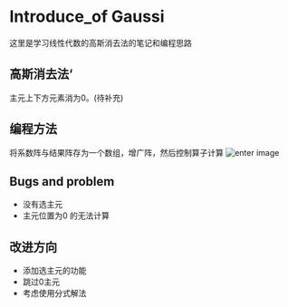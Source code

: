 # Introduce_of Gaussi
这里是学习线性代数的高斯消去法的笔记和编程思路
## 高斯消去法‘
主元上下方元素消为0。(待补充)

## 编程方法
将系数阵与结果阵存为一个数组，增广阵，然后控制算子计算
![enter image](://github.com/Bugatti100Peagle/Numerical_Calculation_Method_fortran/blob/master/pictures/Gaussi1.png)

## Bugs and problem
- 没有选主元
- 主元位置为0 的无法计算

## 改进方向
- 添加选主元的功能
- 跳过0主元
- 考虑使用分式解法
